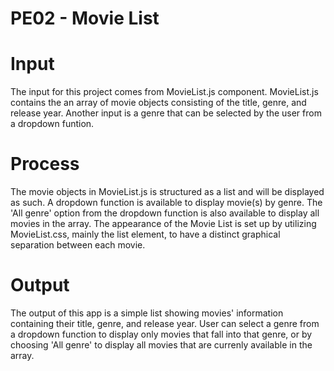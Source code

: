 # PE02 - Movie List

# Input
The input for this project comes from MovieList.js component. MovieList.js contains the an array of movie objects consisting of the title, genre, and release year. Another input is a genre that can be selected by the user from a dropdown funtion.

# Process
The movie objects in MovieList.js is structured as a list and will be displayed as such. A dropdown function is available to display movie(s) by genre. The 'All genre' option from the dropdown function is also available to display all movies in the array. The appearance of the Movie List is set up by utilizing MovieList.css, mainly the list element, to have a distinct graphical separation between each movie.

# Output
The output of this app is a simple list showing movies' information containing their title, genre, and release year. User can select a genre from a dropdown function to display only movies that fall into that genre, or by choosing 'All genre' to display all movies that are currenly available in the array.